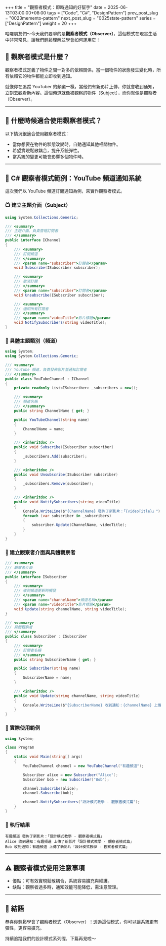 +++
title = "觀察者模式：即時通知的好幫手"
date = 2025-06-13T03:00:00+08:00
tags = ["Code", "C#", "DesignPattern"]
prev_post_slug = "0023memento-pattern"
next_post_slug = "0025state-pattern"
series = ["DesignPattern"]
weight = 20
+++

哈囉朋友們～今天我們要聊的是**觀察者模式（Observer）**，這個模式在現實生活中非常常見，讓我們輕鬆理解並學會如何運用它！

## 🌟 觀察者模式是什麼？

觀察者模式定義了物件之間一對多的依賴關係，當一個物件的狀態發生變化時，所有依賴它的物件都能立即收到通知。

就像你在追蹤 YouTuber 的頻道一樣，當他們有新影片上傳，你就會收到通知，立刻去觀看新內容。這個頻道就像被觀察的物件（Subject），而你就像是觀察者（Observer）。

---

## 🤔 什麼時候適合使用觀察者模式？

以下情況很適合使用觀察者模式：

- 當你想要在物件的狀態改變時，自動通知其他相關物件。
- 希望實現鬆散耦合，提升系統彈性。
- 當系統的變更可能會影響多個物件時。

---

## 🔔 C# 觀察者模式範例：YouTube 頻道通知系統

這次我們以 YouTube 頻道訂閱通知為例，來實作觀察者模式。

### 📺 建立主題介面（Subject）

```csharp
using System.Collections.Generic;

/// <summary>
/// 主題介面，負責管理訂閱者
/// </summary>
public interface IChannel
{
    /// <summary>
    /// 訂閱頻道
    /// </summary>
    /// <param name="subscriber">訂閱者</param>
    void Subscribe(ISubscriber subscriber);

    /// <summary>
    /// 取消訂閱
    /// </summary>
    /// <param name="subscriber">訂閱者</param>
    void Unsubscribe(ISubscriber subscriber);

    /// <summary>
    /// 通知所有訂閱者
    /// </summary>
    /// <param name="videoTitle">影片標題</param>
    void NotifySubscribers(string videoTitle);
}
```

### 🎥 具體主題類別（頻道）

```csharp
using System;
using System.Collections.Generic;

/// <summary>
/// YouTube 頻道，負責發佈影片並通知訂閱者
/// </summary>
public class YouTubeChannel : IChannel
{
    private readonly List<ISubscriber> _subscribers = new();

    /// <summary>
    /// 頻道名稱
    /// </summary>
    public string ChannelName { get; }

    public YouTubeChannel(string name)
    {
        ChannelName = name;
    }

    /// <inheritdoc />
    public void Subscribe(ISubscriber subscriber)
    {
        _subscribers.Add(subscriber);
    }

    /// <inheritdoc />
    public void Unsubscribe(ISubscriber subscriber)
    {
        _subscribers.Remove(subscriber);
    }

    /// <inheritdoc />
    public void NotifySubscribers(string videoTitle)
    {
        Console.WriteLine($"{ChannelName} 發佈了新影片：「{videoTitle}」");
        foreach (var subscriber in _subscribers)
        {
            subscriber.Update(ChannelName, videoTitle);
        }
    }
}
```

### 👤 建立觀察者介面與具體觀察者

```csharp
/// <summary>
/// 觀察者介面
/// </summary>
public interface ISubscriber
{
    /// <summary>
    /// 收到頻道更新時觸發
    /// </summary>
    /// <param name="channelName">頻道名稱</param>
    /// <param name="videoTitle">影片標題</param>
    void Update(string channelName, string videoTitle);
}

/// <summary>
/// 具體觀察者
/// </summary>
public class Subscriber : ISubscriber
{
    /// <summary>
    /// 訂閱者名稱
    /// </summary>
    public string SubscriberName { get; }

    public Subscriber(string name)
    {
        SubscriberName = name;
    }

    /// <inheritdoc />
    public void Update(string channelName, string videoTitle)
    {
        Console.WriteLine($"{SubscriberName} 收到通知：{channelName} 上傳了新影片「{videoTitle}」");
    }
}
```

### 🚀 實際使用範例

```csharp
using System;

class Program
{
    static void Main(string[] args)
    {
        YouTubeChannel channel = new YouTubeChannel("有趣頻道");

        Subscriber alice = new Subscriber("Alice");
        Subscriber bob = new Subscriber("Bob");

        channel.Subscribe(alice);
        channel.Subscribe(bob);

        channel.NotifySubscribers("設計模式教學 - 觀察者模式篇");
    }
}
```

### 🎯 執行結果

```
有趣頻道 發佈了新影片：「設計模式教學 - 觀察者模式篇」
Alice 收到通知：有趣頻道 上傳了新影片「設計模式教學 - 觀察者模式篇」
Bob 收到通知：有趣頻道 上傳了新影片「設計模式教學 - 觀察者模式篇」
```

---

## ⚠️ 觀察者模式使用注意事項

- 優點：可有效實現鬆散耦合，系統容易擴充與維護。
- 缺點：觀察者過多時，通知效能可能降低，需注意管理。

---

## 🎉 結語

恭喜你輕鬆學會了觀察者模式（Observer）！透過這個模式，你可以讓系統更有彈性，更容易擴充。

持續追蹤我們的設計模式系列喔，下篇再見啦～
